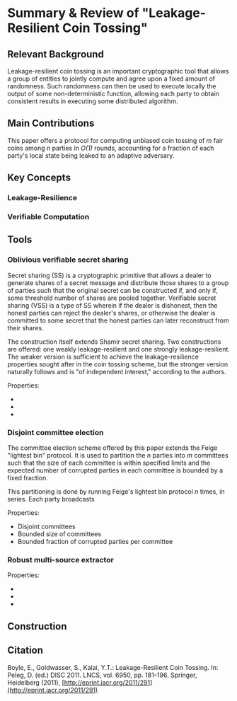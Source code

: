 # Summary & Review of "Leakage-Resilient Coin Tossing"

## Relevant Background

Leakage-resilient coin tossing is an important cryptographic tool that allows a group of entities to jointly compute and agree upon a fixed amount of randomness. Such randomness can then be used to execute locally the output of some non-deterministic function, allowing each party to obtain consistent results in executing some distributed algorithm.

## Main Contributions

This paper offers a protocol for computing unbiased coin tossing of _m_ fair coins among _n_ parties in _O(1)_ rounds, accounting for a fraction of each party's local state being leaked to an adaptive adversary.

## Key Concepts

### Leakage-Resilience

### Verifiable Computation

## Tools

### Oblivious verifiable secret sharing

Secret sharing (SS) is a cryptographic primitive that allows a dealer to generate shares of a secret message and distribute those shares to a group of parties such that the original secret can be constructed if, and only if, some threshold number of shares are pooled together. Verifiable secret sharing (VSS) is a type of SS wherein if the dealer is dishonest, then the honest parties can reject the dealer's shares, or otherwise the dealer is committed to some secret that the honest parties can later reconstruct from their shares.

The construction itself extends Shamir secret sharing. Two constructions are offered: one weakly leakage-resilient and one strongly leakage-resilient. The weaker version is sufficient to achieve the leakage-resilience properties sought after in the coin tossing scheme, but the stronger version naturally follows and is "of independent interest," according to the authors.

Properties:

 *
 *
 *

### Disjoint committee election

The committee election scheme offered by this paper extends the Feige "lightest bin" protocol. It is used to partition the _n_ parties into _m_ committees such that the size of each committee is within specified limits and the expected number of corrupted parties in each committee is bounded by a fixed fraction.

This partitioning is done by running Feige's lightest bin protocol _n_ times, in series. Each party broadcasts 

Properties:

 * Disjoint committees
 * Bounded size of committees
 * Bounded fraction of corrupted parties per committee

### Robust multi-source extractor

Properties:

 *
 *
 *

## Construction

## Citation

Boyle, E., Goldwasser, S., Kalai, Y.T.: Leakage-Resilient Coin Tossing. In: Peleg, D. (ed.) DISC 2011. LNCS, vol. 6950, pp. 181–196. Springer, Heidelberg (2011), [http://eprint.iacr.org/2011/291](http://eprint.iacr.org/2011/291)
